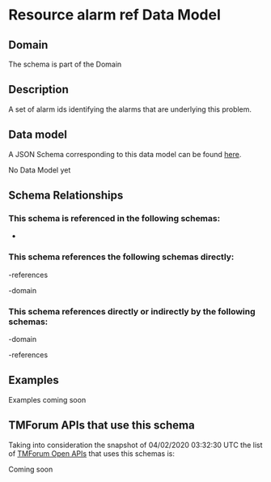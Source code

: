 # Resource alarm ref Data Model

## Domain

The  schema is part of the  Domain

## Description

A set of alarm ids identifying the alarms that are underlying this problem.

## Data model

A JSON Schema corresponding to this data model can be found
[here](https://github.com/tmforum-rand/schemas/blob/candidates/Resource/ResourceAlarmRef.schema.json).

No Data Model yet

## Schema Relationships

### This schema is referenced in the following schemas:

-

### This schema references the following schemas directly:

-references

-domain

### This schema references directly or indirectly by the following schemas:

-domain

-references



## Examples

Examples coming soon

## TMForum APIs that use this schema

Taking into consideration the snapshot of 04/02/2020 03:32:30 UTC the list of [TMForum Open APIs](https://www.tmforum.org/open-apis/) that uses this schemas is:

Coming soon